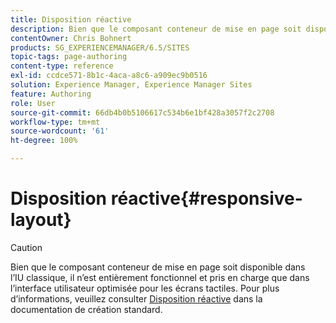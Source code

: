 ```yaml
---
title: Disposition réactive
description: Bien que le composant conteneur de mise en page soit disponible dans l’IU classique, il n’est entièrement fonctionnel et pris en charge que dans l’interface utilisateur optimisée pour les écrans tactiles.
contentOwner: Chris Bohnert
products: SG_EXPERIENCEMANAGER/6.5/SITES
topic-tags: page-authoring
content-type: reference
exl-id: ccdce571-8b1c-4aca-a8c6-a909ec9b0516
solution: Experience Manager, Experience Manager Sites
feature: Authoring
role: User
source-git-commit: 66db4b0b5106617c534b6e1bf428a3057f2c2708
workflow-type: tm+mt
source-wordcount: '61'
ht-degree: 100%

---
```


# Disposition réactive{#responsive-layout}

>[!CAUTION]
>
>Bien que le composant conteneur de mise en page soit disponible dans l’IU classique, il n’est entièrement fonctionnel et pris en charge que dans l’interface utilisateur optimisée pour les écrans tactiles. Pour plus d’informations, veuillez consulter [Disposition réactive](/help/sites-authoring/responsive-layout.md) dans la documentation de création standard.
